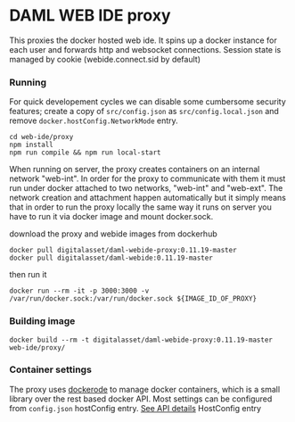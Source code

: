 # DAML WEB IDE proxy
This proxies the docker hosted web ide. It spins up a docker instance for each user and forwards http and websocket connections.
Session state is managed by cookie (webide.connect.sid by default)

### Running
For quick developement cycles we can disable some cumbersome security features; create a copy of `src/config.json` as `src/config.local.json` and remove `docker.hostConfig.NetworkMode` entry.

```
cd web-ide/proxy
npm install
npm run compile && npm run local-start
```

When running on server, the proxy creates containers on an internal network "web-int". In order for the proxy to communicate with them it must run under docker attached to two networks, "web-int" and "web-ext". The network creation and attachment happen automatically but it simply means that in order to run the proxy locally the same way it runs on server you have to run it via docker image and mount docker.sock.

download the proxy and webide images from dockerhub
```
docker pull digitalasset/daml-webide-proxy:0.11.19-master
docker pull digitalasset/daml-webide:0.11.19-master
```
then run it
```
docker run --rm -it -p 3000:3000 -v /var/run/docker.sock:/var/run/docker.sock ${IMAGE_ID_OF_PROXY}
```

### Building image
```
docker build --rm -t digitalasset/daml-webide-proxy:0.11.19-master web-ide/proxy/
```

### Container settings
The proxy uses [dockerode](https://github.com/apocas/dockerode) to manage docker containers, which is a small library over the rest based docker API. Most settings can be configured from `config.json` hostConfig entry. [See API details](https://docs.docker.com/engine/api/v1.37/#operation/ContainerCreate) HostConfig entry
